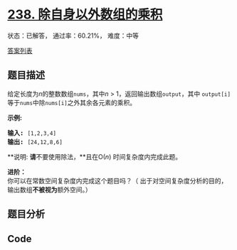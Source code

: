 # [238. 除自身以外数组的乘积](https://leetcode-cn.com/problems/product-of-array-except-self)

状态：已解答， 通过率：60.21%， 难度：中等

[答案列表](Solutions/answer_list.md)

## 题目描述
给定长度为*n*的整数数组`nums`，其中*n* > 1，返回输出数组`output`，其中 `output[i]`等于`nums`中除`nums[i]`之外其余各元素的乘积。

**示例:**

<pre><strong>输入:</strong> <code>[1,2,3,4]</code>
<strong>输出:</strong> <code>[24,12,8,6]</code></pre>

**说明: **请**不要使用除法，**且在O(*n*) 时间复杂度内完成此题。

**进阶：**<br>
你可以在常数空间复杂度内完成这个题目吗？（ 出于对空间复杂度分析的目的，输出数组**不被视为**额外空间。）


## 题目分析


## Code
